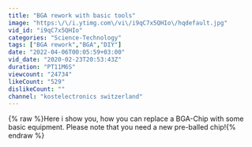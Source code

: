 ```yaml
---
title: "BGA rework with basic tools"
image: "https:\/\/i.ytimg.com\/vi\/i9qC7x5QHIo\/hqdefault.jpg"
vid_id: "i9qC7x5QHIo"
categories: "Science-Technology"
tags: ["BGA rework","BGA","DIY"]
date: "2022-04-06T00:05:59+03:00"
vid_date: "2020-02-23T20:53:43Z"
duration: "PT11M6S"
viewcount: "24734"
likeCount: "529"
dislikeCount: ""
channel: "kostelectronics switzerland"
---
```

{% raw %}Here i show you, how you can replace a BGA-Chip with some basic equipment. Please note that you need a new pre-balled chip!{% endraw %}
